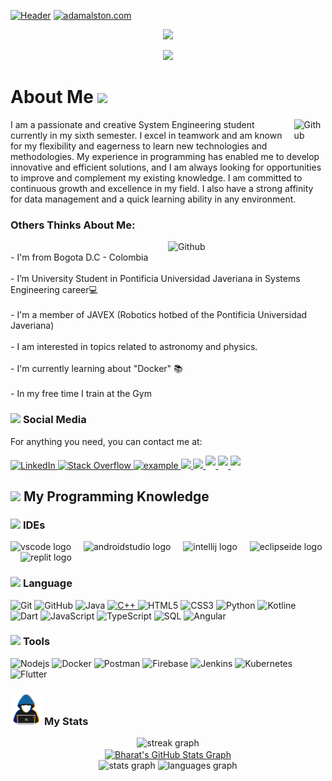 [![Header](https://github.com/adamalston/adamalston/raw/master/profile.gif)](https://www.youtube.com/watch?v=dQw4w9WgXcQ)
[![adamalston.com](https://img.shields.io/badge/-ADAMALSTON.COM-000000?style=for-the-badge&logo=react&logoColor=white)](https://www.adamalston.com/)

<p align="center">
  <a href="https://github.com/DenverCoder1/readme-typing-svg"><img src="https://readme-typing-svg.herokuapp.com?&font=Minecraft&color=00AA00&size=30&lines=Hey;Welcom+To+My+Profile" /></a>

<p align="center">
  <a href="https://github.com/DenverCoder1/readme-typing-svg"><img src="https://readme-typing-svg.herokuapp.com?&font=Minecraft&color=FF7F3E&size=30&lines=My+Name+is+Santiago;I'm+Junio+Developer;" /></a>
  
 # About Me <picture align="center"> <img src = "https://media1.giphy.com/media/v1.Y2lkPTc5MGI3NjExN2w5dDJmb2JuYmo4cmFhZTF4NXM3MGptdjN1NnlpYW5xMmEya2puMiZlcD12MV9pbnRlcm5hbF9naWZfYnlfaWQmY3Q9cw/KDDpcKigbfFpnejZs6/giphy.gif?raw=true" width = 100px>  </picture> 
 
<img width="10%" align="right" alt="Github" src="https://media.giphy.com/media/TEnXkcsHrP4YedChhA/giphy.gif" />

I am a passionate and creative System Engineering student currently in my sixth semester. I excel in teamwork and am known for my flexibility and eagerness to learn new technologies and methodologies. My experience in programming has enabled me to develop innovative and efficient solutions, and I am always looking for opportunities to improve and complement my existing knowledge. I am committed to continuous growth and excellence in my field. I also have a strong affinity for data management and a quick learning ability in any environment.

### Others Thinks About Me:

<img width="50%" align="right" alt="Github" src="https://raw.githubusercontent.com/onimur/.github/master/.resources/git-header.svg" />

<div align="left">
    <br>- I'm from Bogota D.C - Colombia</br>
    <br>- I’m University Student in Pontificia Universidad Javeriana in Systems Engineering career💻 </br>
    <br>- I'm a member of JAVEX (Robotics hotbed of the Pontificia Universidad Javeriana)</br>
    <br>- I am interested in topics related to astronomy and physics.</br>
    <br>- I'm currently learning about "Docker" 📚 </br>
    <br>- In my free time I train at the Gym </br>
</div>

### <picture> <img src = "https://raw.githubusercontent.com/ShahriarShafin/ShahriarShafin/main/Assets/handshake.gif?raw=true" width = 80px>  </picture> Social Media
For anything you need, you can contact me at:

<a href="https://www.linkedin.com/in/santiago-castro-zuluaga-9959bb252/">
    <img alt="LinkedIn" src="https://img.shields.io/badge/LinkedIn-0077B5?style=for-the-badge&logo=linkedin&logoColor=white">
  </a>   
   <a href="https://stackoverflow.com/users/25487587/santiago-castro-zuluaga">
    <img alt="Stack Overflow" src="https://img.shields.io/badge/Stack_Overflow-FE7A16?style=for-the-badge&logo=stack-overflow&logoColor=white">
  </a> 
  <a href="mailto:castrozsantiago@javeriana.edu.co?subject=Feedback%20From%20Github&body=Hello,">
    <img src="https://img.shields.io/badge/Outlook-0078D4.svg?style=for-the-badge&logo=microsoftoutlook&logoColor=white" alt="example"/>
  </a>
  <a href="mailto:castrosantiago476@gmail.com">
    <img src="https://img.shields.io/badge/-Gmail-D14836?style=for-the-badge&logo=Gmail&logoColor=white&labelColor=000000 style= margin-bottom: 5px;"/>
  </a>
  <a href="https://x.com/santag1721">
    <img src="https://img.shields.io/badge/-X\Twitter-000000?style=for-the-badge&logo=x&logoColor=white&labelColor=000000&Color=ffffff& style= margin-bottom: 5px;"/>
  </a>
  <a href="https://www.instagram.com/santag207/">
    <img src="https://img.shields.io/badge/instagram-C13584?color=C13584&style=for-the-badge&logo=instagram&logoColor=white" style="margin-bottom: 5px;"/>
  </a>
  <a href="https://discordapp.com/users/9533">
    <img src="https://img.shields.io/badge/discord-7289d9?color=7289d9&style=for-the-badge&logo=discord&logoColor=white" style="margin-bottom: 5px;"/>
  </a>
  <a href="https://www.paypal.com/invoice/p/#B2GB5WB662VATB3W">
    <img src="https://img.shields.io/badge/Paypal-00457C?color=00457C&style=for-the-badge&logo=Paypal&logoColor=white" style="margin-bottom: 5px;"/>
  </a>



## <img src = "https://media0.giphy.com/media/v1.Y2lkPTc5MGI3NjExNjVhc2xwbnN5ank1Mzd4dGJ4c205YWNmeTFrNGNteXZvenM2cnU0ZSZlcD12MV9pbnRlcm5hbF9naWZfYnlfaWQmY3Q9Zw/8Z2ZT4Y4itmbINNgGt/giphy.gif?raw=true" width = 60px> </picture> My Programming Knowledge <picture> 



### <picture> <img src = "https://github.com/7oSkaaa/7oSkaaa/blob/main/Images/IDEs.gif?raw=true" width = 40px> </picture> IDEs



<div align="left">

  <img src="https://cdn.jsdelivr.net/gh/devicons/devicon/icons/vscode/vscode-original.svg" height="40" alt="vscode logo"  />
  <img width="12" />
  <img src="https://cdn.jsdelivr.net/gh/devicons/devicon/icons/androidstudio/androidstudio-original.svg" height="40" alt="androidstudio logo"  />
  <img width="12" />
  <img src="https://cdn.jsdelivr.net/gh/devicons/devicon/icons/intellij/intellij-original.svg" height="40" alt="intellij logo"  />
  <img width="12" />
  <img src="https://skillicons.dev/icons?i=eclipse" height="40" alt="eclipseide logo"  />
  <img width="12" />
  <img src="https://cdn.simpleicons.org/replit/F26207" height="40" alt="replit logo"  />
</div>

### <picture> <img src = "https://media2.giphy.com/media/QssGEmpkyEOhBCb7e1/giphy.gif?raw=true" width = 30px>  </picture> Language

![Git](https://img.shields.io/badge/-Git-%23F05032?style=flat-square&logo=git&logoColor=%23ffffff)
![GitHub](https://img.shields.io/badge/-GitHub-181717?style=flat-square&logo=github)
![Java](http://img.shields.io/badge/-Java-5B4638?style=flat-square&logo=java&logoColor=ffffff)
<a href="https://www.w3schools.com/cpp/" target="_blank"> 
    <img alt="C++" src="https://img.shields.io/badge/C++-%2300599C.svg?logo=c%2B%2B&logoColor=white">
  </a> 
![HTML5](https://img.shields.io/badge/-HTML5-%23E44D27?style=flat-square&logo=html5&logoColor=ffffff)
![CSS3](https://img.shields.io/badge/-CSS3-%231572B6?style=flat-square&logo=css3)
![Python](https://img.shields.io/badge/-Python-000000?style=flat&logo=python)
![Kotline](https://img.shields.io/badge/-Kotline-000000?style=flat&logo=Kotline)
![Dart](https://img.shields.io/badge/-Dart-000000?style=flat&logo=Dart&logoColor=ffffff&labelColor=%23007acc&color=%23007acc)
![JavaScript](https://img.shields.io/badge/-JavaScript-%23F7DF1C?style=flat-square&logo=javascript&logoColor=000000&labelColor=%23FFCE5A&color=%23FFCE5A)
![TypeScript](https://img.shields.io/badge/-TypeScript-000000?style=flat&logo=typescript&logoColor=007ACC)
![SQL](https://img.shields.io/badge/-SQL-000000?style=flat&logo=MySQL&logoColor=ffffff&logoColor=23007acc)
![Angular](https://img.shields.io/badge/-Angular-000000?style=flat&logo=Angular&logoColor=000000&labelColor=ff0000&color=ff0000&logoColor=000000)

### <picture> <img src = "https://i.pinimg.com/originals/57/18/5d/57185d2176d7cbaebdb74c00ce1b9ebf.gif?raw=true" width = 60px>  </picture> Tools

![Nodejs](https://img.shields.io/badge/-Nodejs-339933?style=flat-square&logo=Node.js&logoColor=ffffff)
![Docker](https://img.shields.io/badge/-Docker-000?&logo=Docker)
![Postman](https://img.shields.io/badge/-Postman-000?&logo=Postman)
![Firebase](https://img.shields.io/badge/-Firebase-FFCA28?style=flat-square&logo=firebase&logoColor=000000)
![Jenkins](https://img.shields.io/badge/-Jenkins-000?&logo=Jenkins&logoColor=000000&labelColor=ff0000&color=ff0000)
![Kubernetes](https://img.shields.io/badge/-Kubernetes-000?&logo=Kubernetes)
![Flutter](https://img.shields.io/badge/-Flutter-000?&logo=Flutter)

### <picture> <img src = "https://github.com/0xAbdulKhalid/0xAbdulKhalid/raw/main/assets/mdImages/about_me.gif?raw=true" width = 50px>  </picture> My Stats
<div align="center">
  <img src="https://streak-stats.demolab.com?user=santag207&locale=en&mode=daily&theme=dark&hide_border=false&border_radius=5&order=3" height="220" alt="streak graph"  />
</div>

<div align="center">
<a href="https://github.com/Santag207/Santag207">
  <img align="center" src="https://github-profile-summary-cards.vercel.app/api/cards/profile-details?username=Santag207&theme=gruvbox&hide_border=true)](https://github.com/Santag207" alt="Bharat's GitHub Stats Graph"/>
</a>
</div>

<div align="center">
  <img src="https://github-readme-stats.vercel.app/api?username=santag207&hide_title=false&hide_rank=false&show_icons=true&include_all_commits=true&count_private=true&disable_animations=false&theme=gruvbox&locale=en&hide_border=false" height="150" alt="stats graph"  />
  <img src="https://github-readme-stats.vercel.app/api/top-langs?username=santag207&locale=en&hide_title=false&layout=compact&card_width=320&langs_count=5&theme=gruvbox&hide_border=false" height="150" alt="languages graph"  />
</div>
